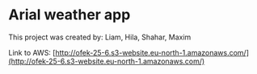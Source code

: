 # Arial weather app

This project was created by:
Liam, Hila, Shahar, Maxim


Link to AWS: [http://ofek-25-6.s3-website.eu-north-1.amazonaws.com/](http://ofek-25-6.s3-website.eu-north-1.amazonaws.com/)




